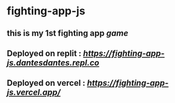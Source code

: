 ﻿# fighting-app-js
## this is my 1st fighting app *_game_*
## Deployed on replit : *_https://fighting-app-js.dantesdantes.repl.co_*
## Deployed on vercel : *_https://fighting-app-js.vercel.app/_*
